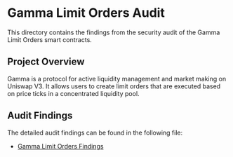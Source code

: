 # Gamma Limit Orders Audit

This directory contains the findings from the security audit of the Gamma Limit Orders smart contracts.

## Project Overview

Gamma is a protocol for active liquidity management and market making on Uniswap V3. It allows users to create limit orders that are executed based on price ticks in a concentrated liquidity pool.

## Audit Findings

The detailed audit findings can be found in the following file:

- [Gamma Limit Orders Findings](./Gamma-Limit-Orders.md) 